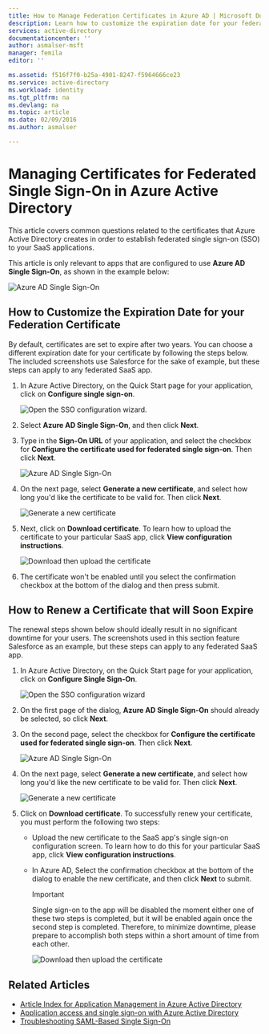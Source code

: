```yaml
---
title: How to Manage Federation Certificates in Azure AD | Microsoft Docs
description: Learn how to customize the expiration date for your federation certificates, and how to renew certificates that will soon expire.
services: active-directory
documentationcenter: ''
author: asmalser-msft
manager: femila
editor: ''

ms.assetid: f516f7f0-b25a-4901-8247-f5964666ce23
ms.service: active-directory
ms.workload: identity
ms.tgt_pltfrm: na
ms.devlang: na
ms.topic: article
ms.date: 02/09/2016
ms.author: asmalser

---
```

# Managing Certificates for Federated Single Sign-On in Azure Active Directory
This article covers common questions related to the certificates that Azure Active Directory creates in order to establish federated single sign-on (SSO) to your SaaS applications.

This article is only relevant to apps that are configured to use **Azure AD Single Sign-On**, as shown in the example below:

![Azure AD Single Sign-On](./media/active-directory-sso-certs/fed-sso.PNG)

## How to Customize the Expiration Date for your Federation Certificate
By default, certificates are set to expire after two years. You can choose a different expiration date for your certificate by following the steps below. The included screenshots use Salesforce for the sake of example, but these steps can apply to any federated SaaS app.

1. In Azure Active Directory, on the Quick Start page for your application, click on **Configure single sign-on**.
   
    ![Open the SSO configuration wizard.](./media/active-directory-sso-certs/config-sso.png)
2. Select **Azure AD Single Sign-On**, and then click **Next**.
3. Type in the **Sign-On URL** of your application, and select the checkbox for **Configure the certificate used for federated single sign-on**. Then click **Next**.
   
    ![Azure AD Single Sign-On](./media/active-directory-sso-certs/new-app-config-sso.PNG)
4. On the next page, select **Generate a new certificate**, and select how long you'd like the certificate to be valid for. Then click **Next**.
   
    ![Generate a new certificate](./media/active-directory-sso-certs/new-app-config-cert.PNG)
5. Next, click on **Download certificate**. To learn how to upload the certificate to your particular SaaS app, click **View configuration instructions**.
   
    ![Download then upload the certificate](./media/active-directory-sso-certs/new-app-config-app.PNG)
6. The certificate won't be enabled until you select the confirmation checkbox at the bottom of the dialog and then press submit.

## How to Renew a Certificate that will Soon Expire
The renewal steps shown below should ideally result in no significant downtime for your users. The screenshots used in this section feature Salesforce as an example, but these steps can apply to any federated SaaS app.

1. In Azure Active Directory, on the Quick Start page for your application, click on **Configure Single Sign-On**.
   
    ![Open the SSO configuration wizard](./media/active-directory-sso-certs/renew-sso-button.PNG)
2. On the first page of the dialog, **Azure AD Single Sign-On** should already be selected, so click **Next**.
3. On the second page, select the checkbox for **Configure the certificate used for federated single sign-on**. Then click **Next**.
   
    ![Azure AD Single Sign-On](./media/active-directory-sso-certs/renew-config-sso.PNG)
4. On the next page, select **Generate a new certificate**, and select how long you'd like the new certificate to be valid for. Then click **Next**.
   
    ![Generate a new certificate](./media/active-directory-sso-certs/new-app-config-cert.PNG)
5. Click on **Download certificate**. To successfully renew your certificate, you must perform the following two steps:
   
   * Upload the new certificate to the SaaS app's single sign-on configuration screen. To learn how to do this for your particular SaaS app, click **View configuration instructions**.
   * In Azure AD, Select the confirmation checkbox at the bottom of the dialog to enable the new certificate, and then click **Next** to submit.
     
     > [!IMPORTANT]
     > Single sign-on to the app will be disabled the moment either one of these two steps is completed, but it will be enabled again once the second step is completed. Therefore, to minimize downtime, please prepare to accomplish both steps within a short amount of time from each other.
     > 
     > 
     
     ![Download then upload the certificate](./media/active-directory-sso-certs/renew-config-app.PNG)

## Related Articles
* [Article Index for Application Management in Azure Active Directory](active-directory-apps-index.md)
* [Application access and single sign-on with Azure Active Directory](active-directory-appssoaccess-whatis.md)
* [Troubleshooting SAML-Based Single Sign-On](active-directory-saml-debugging.md)

